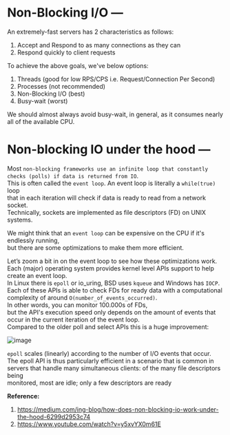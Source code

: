 # Non-Blocking I/O — 

An extremely-fast servers has 2 characteristics as follows:  

1.  Accept and Respond to as many connections as they can
2.  Respond quickly to client requests

To achieve the above goals, we've below options:  
1. Threads (good for low RPS/CPS i.e. Request/Connection Per Second)
2. Processes (not recommended)
3. Non-Blocking I/O (best)
4. Busy-wait (worst)

We should almost always avoid busy-wait, in general, as it consumes nearly all of the available CPU.  

# Non-blocking IO under the hood — 

Most `non-blocking frameworks use an infinite loop that constantly checks (polls) if data is returned from IO`.  
This is often called the `event loop`. An event loop is literally a `while(true)` loop  
that in each iteration will check if data is ready to read from a network socket.  
Technically, sockets are implemented as file descriptors (FD) on UNIX systems.  

We might think that an `event loop` can be expensive on the CPU if it's endlessly running,  
but there are some optimizations to make them more efficient.  

Let’s zoom a bit in on the event loop to see how these optimizations work.  
Each (major) operating system provides kernel level APIs support to help create an event loop.  
In Linux there is `epoll` or io_uring, BSD uses `kqueue` and Windows has `IOCP`.  
Each of these APIs is able to check FDs for ready data with a computational complexity of around `O(number_of_events_occurred)`.  
In other words, you can monitor 100.000s of FDs,  
but the API's execution speed only depends on the amount of events that occur in the current iteration of the event loop.  
Compared to the older poll and select APIs this is a huge improvement:  

![image](https://user-images.githubusercontent.com/26399543/148661743-18b81a50-5001-4a78-9b6e-6f5e3c0c7884.png)  

`epoll` scales (linearly) according to the number of I/O events that occur.  
The epoll API is thus particularly efficient in a scenario that is common in  
servers that handle many simultaneous clients: of the many file descriptors being  
monitored, most are idle; only a few descriptors are ready  

**Reference:**  
1. https://medium.com/ing-blog/how-does-non-blocking-io-work-under-the-hood-6299d2953c74
2. https://www.youtube.com/watch?v=y5xvYX0m61E

